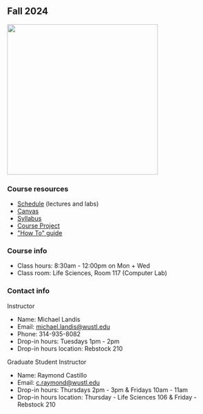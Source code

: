 ## Fall 2024

<img src="assets/home/biol4220_logo_trim.png" width="350"/>

### Course resources

* [Schedule](course_schedule.md) (lectures and labs)
* [Canvas](https://wustl.instructure.com/courses/93893)
* [Syllabus](https://docs.google.com/document/d/1dKYfde0X5M6hDkAPgRK1TTpCjtQEg6Zwvj-gFFvMp_A/edit?usp=sharing)
* [Course Project](course_project.md)
* ["How To" guide](how_to_guide.md)


### Course info

* Class hours: 8:30am - 12:00pm on Mon + Wed
* Class room: Life Sciences, Room 117 (Computer Lab)


### Contact info

Instructor
* Name: Michael Landis
* Email: michael.landis@wustl.edu
* Phone: 314-935-8082
* Drop-in hours: Tuesdays 1pm - 2pm
* Drop-in hours location: Rebstock 210

Graduate Student Instructor
* Name: Raymond Castillo
* Email: c.raymond@wustl.edu
* Drop-in hours: Thursdays 2pm - 3pm & Fridays 10am - 11am 
* Drop-in hours location: Thursday - Life Sciences 106 & Friday - Rebstock 210
